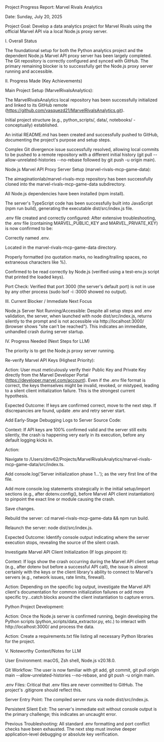 Project Progress Report: Marvel Rivals Analytics

Date: Sunday, July 20, 2025

Project Goal: Develop a data analytics project for Marvel Rivals using the official Marvel API via a local Node.js proxy server.

I. Overall Status

The foundational setup for both the Python analytics project and the dependent Node.js Marvel API proxy server has been largely completed. The Git repository is correctly configured and synced with GitHub. The primary remaining blocker is to successfully get the Node.js proxy server running and accessible.

II. Progress Made (Key Achievements)

Main Project Setup (MarvelRivalsAnalytics):

The MarvelRivalsAnalytics local repository has been successfully initialized and linked to its GitHub remote (https://github.com/vasquezd21/MarvelRivalsAnalytics.git).

Initial project structure (e.g., python_scripts/, data/, notebooks/ - conceptually) established.

An initial README.md has been created and successfully pushed to GitHub, documenting the project's purpose and setup steps.

Complex Git divergence issue successfully resolved, allowing local commits to be pushed to a remote repository with a different initial history (git pull --allow-unrelated-histories --no-rebase followed by git push -u origin main).

Node.js Marvel API Proxy Server Setup (marvel-rivals-mcp-game-data):

The aimaginationlab/marvel-rivals-mcp repository has been successfully cloned into the marvel-rivals-mcp-game-data subdirectory.

All Node.js dependencies have been installed (npm install).

The server's TypeScript code has been successfully built into JavaScript (npm run build), generating the executable dist/src/index.js file.

.env file created and correctly configured: After extensive troubleshooting, the .env file (containing MARVEL_PUBLIC_KEY and MARVEL_PRIVATE_KEY) is now confirmed to be:

Correctly named .env.

Located in the marvel-rivals-mcp-game-data directory.

Properly formatted (no quotation marks, no leading/trailing spaces, no extraneous characters like %).

Confirmed to be read correctly by Node.js (verified using a test-env.js script that printed the loaded keys).

Port Check: Verified that port 3000 (the server's default port) is not in use by any other process (sudo lsof -i :3000 showed no output).

III. Current Blocker / Immediate Next Focus

Node.js Server Not Running/Accessible: Despite all setup steps and .env validation, the server, when launched with node dist/src/index.js, returns silently to the prompt and is not accessible via http://localhost:3000/ (browser shows "site can't be reached"). This indicates an immediate, unhandled crash during server startup.

IV. Progress Needed (Next Steps for LLM)

The priority is to get the Node.js proxy server running.

Re-verify Marvel API Keys (Highest Priority):

Action: User must meticulously verify their Public Key and Private Key directly from the Marvel Developer Portal (https://developer.marvel.com/account). Even if the .env file format is correct, the keys themselves might be invalid, revoked, or mistyped, leading to a silent client initialization failure. This is the strongest current hypothesis.

Expected Outcome: If keys are confirmed correct, move to the next step. If discrepancies are found, update .env and retry server start.

Add Early-Stage Debugging Logs to Server Source Code:

Context: If API keys are 100% confirmed valid and the server still exits silently, the crash is happening very early in its execution, before any default logging kicks in.

Action:

Navigate to /Users/dmv62/Projects/MarvelRivalsAnalytics/marvel-rivals-mcp-game-data/src/index.ts.

Add console.log('Server initialization phase 1...'); as the very first line of the file.

Add more console.log statements strategically in the initial setup/import sections (e.g., after dotenv.config(), before Marvel API client instantiation) to pinpoint the exact line or module causing the crash.

Save changes.

Rebuild the server: cd marvel-rivals-mcp-game-data && npm run build.

Relaunch the server: node dist/src/index.js.

Expected Outcome: Identify console output indicating where the server execution stops, revealing the source of the silent crash.

Investigate Marvel API Client Initialization (If logs pinpoint it):

Context: If logs show the crash occurring during the Marvel API client setup (e.g., after dotenv but before a successful API call), the issue is almost certainly with the keys or the client library's ability to connect to Marvel's servers (e.g., network issues, rate limits, firewall).

Action: Depending on the specific log output, investigate the Marvel API client's documentation for common initialization failures or add more specific try...catch blocks around the client instantiation to capture errors.

Python Project Development:

Action: Once the Node.js server is confirmed running, begin developing the Python scripts (python_scripts/data_extractor.py, etc.) to interact with http://localhost:3000/ and process the data.

Action: Create a requirements.txt file listing all necessary Python libraries for the project.

V. Noteworthy Context/Notes for LLM

User Environment: macOS, Zsh shell, Node.js v20.18.0.

Git Workflow: The user is now familiar with git add, git commit, git pull origin main --allow-unrelated-histories --no-rebase, and git push -u origin main.

.env Files: Critical that .env files are never committed to GitHub. The project's .gitignore should reflect this.

Server Entry Point: The compiled server runs via node dist/src/index.js.

Persistent Silent Exit: The server's immediate exit without console output is the primary challenge; this indicates an uncaught error.

Previous Troubleshooting: All standard .env formatting and port conflict checks have been exhausted. The next step must involve deeper application-level debugging or absolute key verification.


